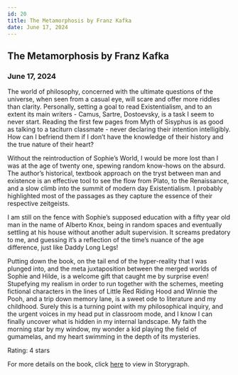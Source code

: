 ```yaml
---
id: 20
title: The Metamorphosis by Franz Kafka
date: June 17, 2024
---
```


## The Metamorphosis by Franz Kafka

### June 17, 2024

The world of philosophy, concerned with the ultimate questions of the universe, when seen from a casual eye, will scare and offer more riddles than clarity. Personally, setting a goal to read Existentialism, and to an extent its main writers - Camus, Sartre, Dostoevsky, is a task I seem to never start. Reading the first few pages from Myth of Sisyphus is as good as talking to a taciturn classmate - never declaring their intention intelligibly. How can I befriend them if I don’t have the knowledge of their history and the true nature of their heart?

Without the reintroduction of Sophie’s World, I would be more lost than I was at the age of twenty one, spewing random know-hows on the absurd. The author’s historical, textbook approach on the tryst between man and existence is an effective tool to see the flow from Plato, to the Renaissance, and a slow climb into the summit of modern day Existentialism. I probably highlighted most of the passages as they capture the essence of their respective zeitgeists. 

I am still on the fence with Sophie’s supposed education with a fifty year old man in the name of Alberto Knox, being in random spaces and eventually settling at his house without another adult supervision. It screams predatory to me, and guessing it’s a reflection of the time’s nuance of the age difference, just like Daddy Long Legs!

Putting down the book, on the tail end of the hyper-reality that I was plunged into, and the meta juxtaposition between the merged worlds of Sophie and Hilde, is a welcome gift that caught me by surprise even! Stupefying my realism in order to run together with the schemes, meeting fictional characters in the lines of Little Red Riding Hood and Winnie the Pooh, and a trip down memory lane, is a sweet ode to literature and my childhood. Surely this is a turning point with my philosophical inquiry, and the urgent voices in my head put in classroom mode, and I know I can finally uncover what is hidden in my internal landscape. My faith the morning star by my window, my wonder a kid playing the field of gumamelas, and my heart swimming in the depth of its mysteries.

Rating: 4 stars

For more details on the book, click 
<a href="https://app.thestorygraph.com/books/d564eb69-5066-4543-8a47-50ca1e57fedb" target="_blank" rel="noopener noreferrer">here</a> to view in Storygraph.